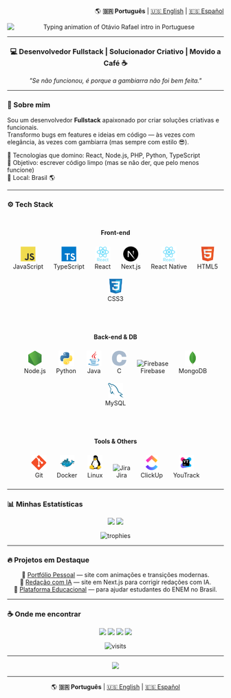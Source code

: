 <p align="right">
  🌎 
  <strong>🇧🇷 Português</strong> |
  <a href="README.en.md">🇺🇸 English</a> |
  <a href="README.es.md">🇪🇸 Español</a>
</p>

<!-- Banner principal - Português (BR) -->
<p align="center" style="width: 100%;">
  <img 
    src="https://readme-typing-svg.herokuapp.com?font=Fira+Code&weight=600&size=28&duration=2500&pause=1000&color=8A2BE2&center=true&vCenter=true&repeat=true&width=900&lines=Olá!+Sou+Otávio+Rafael+👋;Desenvolvedor+Fullstack+%7C+Tech+Curioso;Café+%2B+Código+%3D+Vida;Se+não+funcionar...+tenta+uma+gambiarra!" 
    alt="Typing animation of Otávio Rafael intro in Portuguese"
    style="max-width: 100%; height: auto; display: block;"
  />
</p>

---

<h3 align="center">💻 Desenvolvedor Fullstack | Solucionador Criativo | Movido a Café ☕</h3>

<p align="center">
  <em>"Se não funcionou, é porque a gambiarra não foi bem feita."</em>
</p>

---

### 🚀 Sobre mim  
Sou um desenvolvedor **Fullstack** apaixonado por criar soluções criativas e funcionais.  
Transformo bugs em features e ideias em código — às vezes com elegância, às vezes com gambiarra (mas sempre com estilo 😎).  

🧩 Tecnologias que domino: React, Node.js, PHP, Python, TypeScript  
🎯 Objetivo: escrever código limpo (mas se não der, que pelo menos funcione)  
📍 Local: Brasil 🌎  

---

### ⚙️ Tech Stack
<div align="center"><br>

<!-- Front-end -->
<p><b>Front-end</b></p>
<figure style="display:inline-block; margin:10px; text-align:center;">
  <img alt="Js" height="35" src="https://raw.githubusercontent.com/devicons/devicon/master/icons/javascript/javascript-original.svg">
  <figcaption>JavaScript</figcaption>
</figure>
<figure style="display:inline-block; margin:10px; text-align:center;">
  <img alt="Ts" height="35" src="https://raw.githubusercontent.com/devicons/devicon/master/icons/typescript/typescript-original.svg">
  <figcaption>TypeScript</figcaption>
</figure>
<figure style="display:inline-block; margin:10px; text-align:center;">
  <img alt="React" height="35" src="https://raw.githubusercontent.com/devicons/devicon/master/icons/react/react-original-wordmark.svg">
  <figcaption>React</figcaption>
</figure>
<figure style="display:inline-block; margin:10px; text-align:center;">
  <img alt="Nextjs" height="35" src="https://raw.githubusercontent.com/devicons/devicon/master/icons/nextjs/nextjs-original.svg">
  <figcaption>Next.js</figcaption>
</figure>
<figure style="display:inline-block; margin:10px; text-align:center;">
  <img alt="React Native" height="35" src="https://raw.githubusercontent.com/devicons/devicon/master/icons/react/react-original-wordmark.svg">
  <figcaption>React Native</figcaption>
</figure>
<figure style="display:inline-block; margin:10px; text-align:center;">
  <img alt="HTML" height="35" src="https://raw.githubusercontent.com/devicons/devicon/master/icons/html5/html5-original.svg">
  <figcaption>HTML5</figcaption>
</figure>
<figure style="display:inline-block; margin:10px; text-align:center;">
  <img alt="CSS" height="35" src="https://raw.githubusercontent.com/devicons/devicon/master/icons/css3/css3-original.svg">
  <figcaption>CSS3</figcaption>
</figure>

<br><br>

<!-- Back-end & DB -->
<p><b>Back-end & DB</b></p>
<figure style="display:inline-block; margin:10px; text-align:center;">
  <img alt="Nodejs" height="35" src="https://raw.githubusercontent.com/devicons/devicon/master/icons/nodejs/nodejs-original.svg">
  <figcaption>Node.js</figcaption>
</figure>
<figure style="display:inline-block; margin:10px; text-align:center;">
  <img alt="Python" height="35" src="https://raw.githubusercontent.com/devicons/devicon/master/icons/python/python-original.svg">
  <figcaption>Python</figcaption>
</figure>
<figure style="display:inline-block; margin:10px; text-align:center;">
  <img alt="Java" height="35" src="https://raw.githubusercontent.com/devicons/devicon/master/icons/java/java-original.svg">
  <figcaption>Java</figcaption>
</figure>
<figure style="display:inline-block; margin:10px; text-align:center;">
  <img alt="C" height="35" src="https://raw.githubusercontent.com/devicons/devicon/master/icons/c/c-original.svg">
  <figcaption>C</figcaption>
</figure>
<figure style="display:inline-block; margin:10px; text-align:center;">
  <img alt="Firebase" height="35" src="https://www.vectorlogo.zone/logos/firebase/firebase-icon.svg">
  <figcaption>Firebase</figcaption>
</figure>
<figure style="display:inline-block; margin:10px; text-align:center;">
  <img alt="MongoDB" height="35" src="https://raw.githubusercontent.com/devicons/devicon/master/icons/mongodb/mongodb-original.svg">
  <figcaption>MongoDB</figcaption>
</figure>
<figure style="display:inline-block; margin:10px; text-align:center;">
  <img alt="MySQL" height="35" src="https://raw.githubusercontent.com/devicons/devicon/master/icons/mysql/mysql-original.svg">
  <figcaption>MySQL</figcaption>
</figure>

<br><br>

<!-- Tools & Others -->
<p><b>Tools & Others</b></p>
<figure style="display:inline-block; margin:10px; text-align:center;">
  <img alt="Git" height="35" src="https://raw.githubusercontent.com/devicons/devicon/master/icons/git/git-original.svg">
  <figcaption>Git</figcaption>
</figure>
<figure style="display:inline-block; margin:10px; text-align:center;">
  <img alt="Docker" height="35" src="https://raw.githubusercontent.com/devicons/devicon/master/icons/docker/docker-original.svg">
  <figcaption>Docker</figcaption>
</figure>
<figure style="display:inline-block; margin:10px; text-align:center;">
  <img alt="Linux" height="35" src="https://raw.githubusercontent.com/devicons/devicon/master/icons/linux/linux-original.svg">
  <figcaption>Linux</figcaption>
</figure>
<figure style="display:inline-block; margin:10px; text-align:center;">
  <img alt="Jira" height="35" src="https://cdn.worldvectorlogo.com/logos/jira-3.svg">
  <figcaption>Jira</figcaption>
</figure>
<figure style="display:inline-block; margin:10px; text-align:center;">
  <img alt="ClickUp" height="35" src="./icons/clickuup.svg">
  <figcaption>ClickUp</figcaption>
</figure>
<figure style="display:inline-block; margin:10px; text-align:center;">
  <img alt="YouTrack" height="35" src="./icons/JBYOUTRACK-2.png">
  <figcaption>YouTrack</figcaption>
</figure>

</div>

---

### 📊 Minhas Estatísticas
<p align="center">
  <img height="165em" src="https://github-readme-stats.vercel.app/api?username=rafaelxulipa&show_icons=true&theme=tokyonight&include_all_commits=true&count_private=true&cache_seconds=7200"/>
  <img height="165em" src="https://github-readme-stats.vercel.app/api/top-langs/?username=rafaelxulipa&layout=compact&langs_count=7&theme=tokyonight&cache_seconds=7200"/>
</p>

<p align="center">
  <img src="https://github-profile-trophy.vercel.app/?username=rafaelxulipa&theme=tokyonight&no-frame=true&margin-w=10" alt="trophies"/>
</p>

---

### 🔥 Projetos em Destaque
<p align="center">
  🚀 <a href="https://portfolio.or.app.br/">Portfólio Pessoal</a> — site com animações e transições modernas.<br>
  🧩 <a href="https://redacao-ai.or.app.br/">Redação com IA</a> — site em Next.js para corrigir redações com IA.<br>
  📱 <a href="https://matematica.or.app.br/">Plataforma Educacional</a> — para ajudar estudantes do ENEM no Brasil.
</p>

---

### ☕ Onde me encontrar
<div align="center"> 
  <a href="https://www.youtube.com/channel/UCQMPI26g2FawE2TnjR6P1Mg" target="_blank"><img src="https://img.shields.io/badge/YouTube-FF0000?style=for-the-badge&logo=youtube&logoColor=white"></a>
  <a href="https://instagram.com/rafaelxulipa" target="_blank"><img src="https://img.shields.io/badge/-Instagram-%23E4405F?style=for-the-badge&logo=instagram&logoColor=white"></a>
  <a href="mailto:rafael2104@gmail.com"><img src="https://img.shields.io/badge/-Gmail-%23333?style=for-the-badge&logo=gmail&logoColor=white"></a>
  <a href="https://www.linkedin.com/in/otaviorafaelarruda/" target="_blank"><img src="https://img.shields.io/badge/-LinkedIn-%230077B5?style=for-the-badge&logo=linkedin&logoColor=white"></a> 
</div>

<p align="center">
  <img src="https://komarev.com/ghpvc/?username=rafaelxulipa&color=8A2BE2" alt="visits" />
</p>

---

<div align="center">
  <img src="https://readme-typing-svg.herokuapp.com?font=Fira+Code&size=22&duration=3000&pause=1000&color=9370DB&center=true&vCenter=true&width=600&lines=Code.+Debug.+Repeat.+💡;There’s+no+bug,+only+undocumented+features.">
</div>

---

<p align="center">
  🌎 
  <strong>🇧🇷 Português</strong> |
  <a href="README.en.md">🇺🇸 English</a> |
  <a href="README.es.md">🇪🇸 Español</a>
</p>
